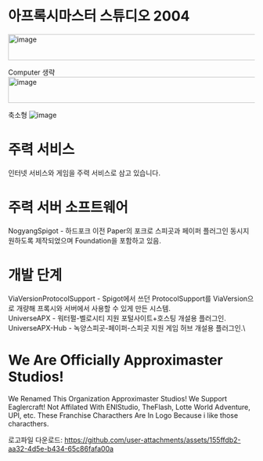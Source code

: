 # 아프록시마스터 스튜디오 2004

<img width="624" height="53" alt="image" src="https://github.com/user-attachments/assets/a9481664-07e5-4c98-a51e-981ece47ce25" />

Computer 생략
<img width="624" height="53" alt="image" src="https://github.com/user-attachments/assets/028b363f-170a-40ef-bbbb-e1a2555b797d" />

축소형
![image](https://github.com/user-attachments/assets/15de152f-1514-4553-91df-6f21f87d4308)

# 주력 서비스
인터넷 서비스와 게임을 주력 서비스로 삼고 있습니다.
# 주력 서버 소프트웨어
NogyangSpigot - 하드포크 이전 Paper의 포크로 스피곳과 페이퍼 플러그인 동시지원하도록 제작되었으며 Foundation을 포함하고 있음.

# 개발 단계
ViaVersionProtocolSupport - Spigot에서 쓰던 ProtocolSupport를 ViaVersion으로 개량해 프록시와 서버에서 사용할 수 있게 만든 시스템.\
UniverseAPX - 워터펄-벨로시티 지원 포털사이트+호스팅 개설용 플러그인.\
UniverseAPX-Hub - 녹양스피곳-페이퍼-스피곳 지원 게임 허브 개설용 플러그인.\


# We Are Officially Approximaster Studios!
We Renamed This Organization Approximaster Studios! We Support Eaglercraft!
Not Affilated With ENIStudio, TheFlash, Lotte World Adventure, UPI, etc. These Franchise Characthers Are In Logo Because i like those characthers.

로고파일 다운로드: https://github.com/user-attachments/assets/155ffdb2-aa32-4d5e-b434-65c86fafa00a
